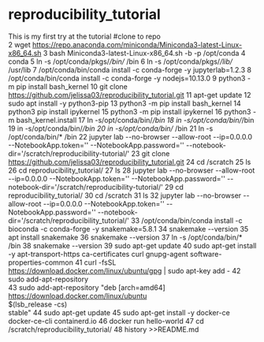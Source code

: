 # reproducibility_tutorial
This is my first try at the tutorial
#clone to repo   
    2  wget https://repo.anaconda.com/miniconda/Miniconda3-latest-Linux-x86_64.sh
    3  bash Miniconda3-latest-Linux-x86_64.sh -b -p /opt/conda
    4  conda
    5  ln -s /opt/conda/pkgs/*/bin/* /bin
    6  ln -s /opt/conda/pkgs/*/lib/* /usr/lib
    7  /opt/conda/bin/conda install -c conda-forge -y jupyterlab=1.2.3
    8  /opt/conda/bin/conda install -c conda-forge -y nodejs=10.13.0
    9  python3 -m pip install bash_kernel
   10  git clone https://github.com/jelissa03/reproducibility_tutorial.git
   11  apt-get update
   12  sudo apt install -y python3-pip
   13  python3 -m pip install bash_kernel
   14  python3 pip install ipykernel
   15  python3 -m pip install ipykernel
   16  python3 -m bash_kernel.install
   17  In -s/opt/conda/bin/*/bin
   18  in -s/opt/conda/bin/*/bin
   19  in -s/opt/conda/bin/*/bin
   20  in -s/opt/conda/bin/* /bin
   21  ln -s /opt/conda/bin/* /bin
   22  jupyter lab --no-browser --allow-root --ip=0.0.0.0 --NotebookApp.token='' --NotebookApp.password='' --notebook-dir='/scratch/reproducibility-tutorial/'
   23  git clone https://github.com/jelissa03/reproducibility_tutorial.git
   24  cd /scratch
   25  ls
   26  cd reproducibility_tutorial/
   27  ls
   28  jupyter lab --no-browser --allow-root --ip=0.0.0.0 --NotebookApp.token='' --NotebookApp.password='' --notebook-dir='/scratch/reproducibility-tutorial/'
   29  cd reproducibility_tutorial/
   30  cd /scratch
   31  ls
   32  jupyter lab --no-browser --allow-root --ip=0.0.0.0 --NotebookApp.token='' --NotebookApp.password='' --notebook-dir='/scratch/reproducibility_tutorial/'
   33  /opt/conda/bin/conda install -c bioconda -c conda-forge -y snakemake=5.8.1
   34  snakemake --version
   35  apt install snakemake
   36  snakemake --version
   37  ln -s /opt/conda/bin/* /bin
   38  snakemake --version
   39  sudo apt-get update
   40  sudo apt-get install -y apt-transport-https ca-certificates curl gnupg-agent software-properties-common
   41  curl -fsSL https://download.docker.com/linux/ubuntu/gpg | sudo apt-key add -
   42  sudo add-apt-repository \
   43  sudo add-apt-repository  "deb [arch=amd64] https://download.docker.com/linux/ubuntu \
 $(lsb_release -cs) \
 stable"
   44  sudo apt-get update
   45  sudo apt-get install -y docker-ce docker-ce-cli containerd.io
   46  docker run hello-world
   47  cd /scratch/reproducibility_tutorial/
   48  history >>README.md
